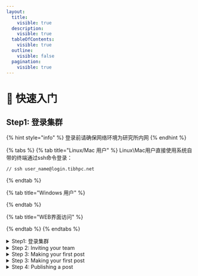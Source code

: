 ```yaml
---
layout:
  title:
    visible: true
  description:
    visible: true
  tableOfContents:
    visible: true
  outline:
    visible: false
  pagination:
    visible: true
---
```


# 👀 快速入门

## Step1: 登录集群

{% hint style="info" %}
登录前请确保网络环境为研究所内网
{% endhint %}

{% tabs %}
{% tab title="Linux/Mac 用户" %}
Linux\Mac用户直接使用系统自带的终端通过ssh命令登录：

```bash
// ssh user_name@login.tibhpc.net
```
{% endtab %}

{% tab title="Windows 用户" %}

{% endtab %}

{% tab title="WEB界面访问" %}

{% endtab %}
{% endtabs %}

<details>

<summary>Step1: 登录集群</summary>

:information\_source:登录前请确保网络环境为研究所内网

</details>

<details>

<summary>Step 2: Inviting your team</summary>



</details>

<details>

<summary>Step 3: Making your first post</summary>



</details>

<details>

<summary>Step 3: Making your first post</summary>



</details>

<details>

<summary>Step 4: Publishing a post</summary>



</details>
